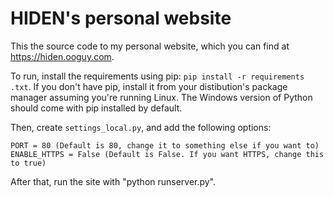 # HIDEN's personal website
This the source code to my personal website, which you can find at https://hiden.ooguy.com.

To run, install the requirements using pip: `pip install -r requirements .txt`. If you don't have pip, install it from your distibution's package manager assuming you're running Linux. The Windows version of Python should come with pip installed by default.

Then, create `settings_local.py`, and add the following options:

```
PORT = 80 (Default is 80, change it to something else if you want to)
ENABLE_HTTPS = False (Default is False. If you want HTTPS, change this to true)

```

After that, run the site with "python runserver.py".
